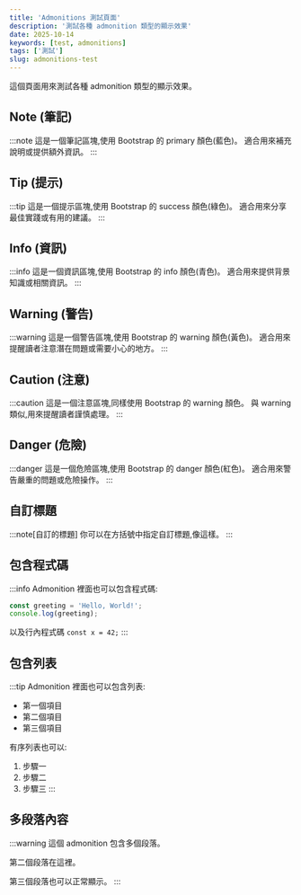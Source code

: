 ```yaml
---
title: 'Admonitions 測試頁面'
description: '測試各種 admonition 類型的顯示效果'
date: 2025-10-14
keywords: [test, admonitions]
tags: ['測試']
slug: admonitions-test
---
```


這個頁面用來測試各種 admonition 類型的顯示效果。

## Note (筆記)

:::note
這是一個筆記區塊,使用 Bootstrap 的 primary 顏色(藍色)。
適合用來補充說明或提供額外資訊。
:::

## Tip (提示)

:::tip
這是一個提示區塊,使用 Bootstrap 的 success 顏色(綠色)。
適合用來分享最佳實踐或有用的建議。
:::

## Info (資訊)

:::info
這是一個資訊區塊,使用 Bootstrap 的 info 顏色(青色)。
適合用來提供背景知識或相關資訊。
:::

## Warning (警告)

:::warning
這是一個警告區塊,使用 Bootstrap 的 warning 顏色(黃色)。
適合用來提醒讀者注意潛在問題或需要小心的地方。
:::

## Caution (注意)

:::caution
這是一個注意區塊,同樣使用 Bootstrap 的 warning 顏色。
與 warning 類似,用來提醒讀者謹慎處理。
:::

## Danger (危險)

:::danger
這是一個危險區塊,使用 Bootstrap 的 danger 顏色(紅色)。
適合用來警告嚴重的問題或危險操作。
:::

## 自訂標題

:::note[自訂的標題]
你可以在方括號中指定自訂標題,像這樣。
:::

## 包含程式碼

:::info
Admonition 裡面也可以包含程式碼:

```js
const greeting = 'Hello, World!';
console.log(greeting);
```

以及行內程式碼 `const x = 42;`
:::

## 包含列表

:::tip
Admonition 裡面也可以包含列表:

- 第一個項目
- 第二個項目
- 第三個項目

有序列表也可以:

1. 步驟一
2. 步驟二
3. 步驟三
   :::

## 多段落內容

:::warning
這個 admonition 包含多個段落。

第二個段落在這裡。

第三個段落也可以正常顯示。
:::
